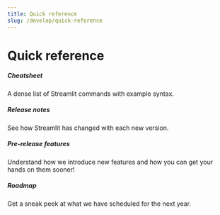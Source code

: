 ```yaml
---
title: Quick reference
slug: /develop/quick-reference
---
```


# Quick reference

<TileContainer layout="list">

<RefCard href="/develop/quick-reference/cheat-sheet">

<h5>Cheatsheet</h5>

A dense list of Streamlit commands with example syntax.

</RefCard>

<RefCard href="/develop/quick-reference/release-notes">

<h5>Release notes</h5>

See how Streamlit has changed with each new version.

</RefCard>

<RefCard href="/develop/quick-reference/prerelease">

<h5>Pre-release features</h5>

Understand how we introduce new features and how you can get your hands on them sooner!

</RefCard>

<RefCard href="https://roadmap.streamlit.app/">

<h5>Roadmap</h5>

Get a sneak peek at what we have scheduled for the next year.

</RefCard>

</TileContainer>
